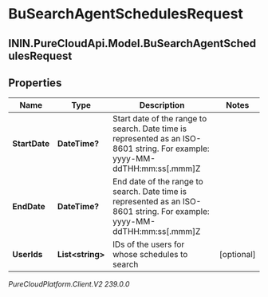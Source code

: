 # BuSearchAgentSchedulesRequest

## ININ.PureCloudApi.Model.BuSearchAgentSchedulesRequest

## Properties

|Name | Type | Description | Notes|
|------------ | ------------- | ------------- | -------------|
| **StartDate** | **DateTime?** | Start date of the range to search. Date time is represented as an ISO-8601 string. For example: yyyy-MM-ddTHH:mm:ss[.mmm]Z | |
| **EndDate** | **DateTime?** | End date of the range to search. Date time is represented as an ISO-8601 string. For example: yyyy-MM-ddTHH:mm:ss[.mmm]Z | |
| **UserIds** | **List&lt;string&gt;** | IDs of the users for whose schedules to search | [optional] |



_PureCloudPlatform.Client.V2 239.0.0_
